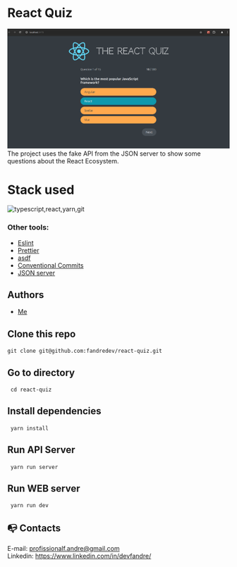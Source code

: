 # React Quiz

![React Quiz Image](quiz.png)
The project uses the fake API from the JSON server to show some questions about the React Ecosystem.

# Stack used

<img src="https://skillicons.dev/icons?i=typescript,react,yarn,git&theme=dark" alt="typescript,react,yarn,git" />

### Other tools:

- [Eslint](https://eslint.org/)
- [Prettier](https://prettier.io/)
- [asdf](https://asdf-vm.com/)
- [Conventional Commits](https://www.conventionalcommits.org/en/v1.0.0/)
- [JSON server](https://www.npmjs.com/package/json-server)

## Authors

- [Me](https://www.linkedin.com/in/devfandre/)

## Clone this repo

```
git clone git@github.com:fandredev/react-quiz.git
```

## Go to directory

```
 cd react-quiz
```

## Install dependencies

```
 yarn install
```

## Run API Server

```
 yarn run server
```

## Run WEB server

```
 yarn run dev
```

## :mailbox_with_no_mail: Contacts

E-mail: profissionalf.andre@gmail.com<br>
Linkedin: https://www.linkedin.com/in/devfandre/<br>
